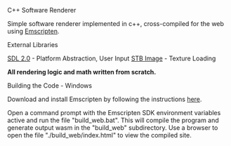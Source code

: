 C++ Software Renderer

Simple software renderer implemented in c++, cross-compiled for the web using [Emscripten](https://emscripten.org/).

External Libraries

[SDL 2.0](https://www.libsdl.org/download-2.0.php) - Platform Abstraction, User Input
[STB Image](https://github.com/nothings/stb/blob/master/stb_image.h) - Texture Loading

**All rendering logic and math written from scratch.**

Building the Code - Windows

Download and install Emscripten by following the instructions [here](https://emscripten.org/docs/getting_started/downloads.html).

Open a command prompt with the Emscripten SDK environment variables active and run the file "build_web.bat". This will compile the program and generate output wasm in the "build_web" subdirectory. Use a browser to open the file "./build_web/index.html" to view the compiled site.
